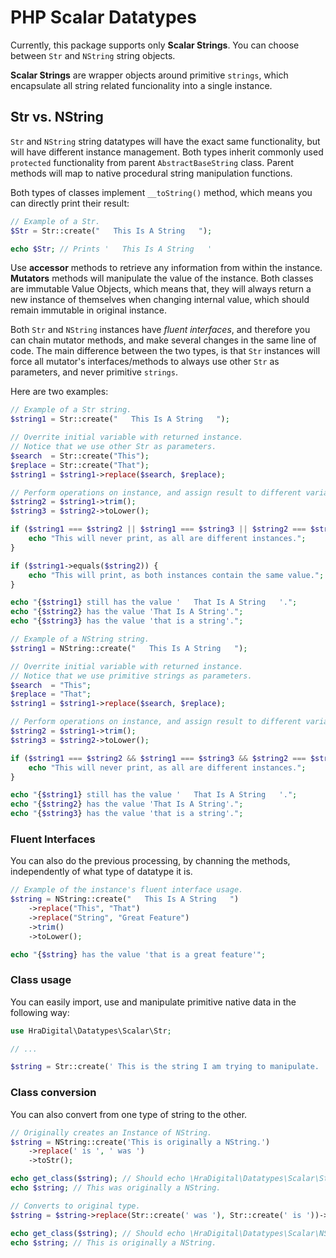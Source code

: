 # PHP Scalar Datatypes

Currently, this package supports only **Scalar Strings**. You can choose between `Str` and `NString` string objects.

**Scalar Strings** are wrapper objects around primitive `strings`, which encapsulate all string related funcionality into
a single instance.

## Str vs. NString

`Str` and `NString` string datatypes will have the exact same functionality, but will have different instance management.
Both types inherit commonly used `protected` functionality from parent `AbstractBaseString` class. Parent methods will map to
native procedural string manipulation functions.

Both types of classes implement `__toString()` method, which means you can directly print their result:

```php
// Example of a Str.
$Str = Str::create("   This Is A String   ");

echo $Str; // Prints '   This Is A String   '
```

Use **accessor** methods to retrieve any information from within the instance. **Mutators** methods will manipulate the
value of the instance. Both classes are immutable Value Objects, which means that, they will always return a new
instance of themselves when changing internal value, which should remain immutable in original instance.

Both `Str` and `NString` instances have _fluent interfaces_, and therefore you can chain mutator methods, and make
several changes in the same line of code. The main difference between the two types, is that `Str` instances will
force all mutator's interfaces/methods to always use other `Str` as parameters, and never primitive `strings`.

Here are two examples:

```php
// Example of a Str string.
$string1 = Str::create("   This Is A String   ");

// Overrite initial variable with returned instance.
// Notice that we use other Str as parameters.
$search  = Str::create("This");
$replace = Str::create("That");
$string1 = $string1->replace($search, $replace);

// Perform operations on instance, and assign result to different variables.
$string2 = $string1->trim();
$string3 = $string2->toLower();

if ($string1 === $string2 || $string1 === $string3 || $string2 === $string3) {
    echo "This will never print, as all are different instances.";
}

if ($string1->equals($string2)) {
    echo "This will print, as both instances contain the same value.";
}

echo "{$string1} still has the value '   That Is A String   '.";
echo "{$string2} has the value 'That Is A String'.";
echo "{$string3} has the value 'that is a string'.";
```

```php
// Example of a NString string.
$string1 = NString::create("   This Is A String   ");

// Overrite initial variable with returned instance.
// Notice that we use primitive strings as parameters.
$search  = "This";
$replace = "That";
$string1 = $string1->replace($search, $replace);

// Perform operations on instance, and assign result to different variables.
$string2 = $string1->trim();
$string3 = $string2->toLower();

if ($string1 === $string2 && $string1 === $string3 && $string2 === $string3) {
    echo "This will never print, as all are different instances.";
}

echo "{$string1} still has the value '   That Is A String   '.";
echo "{$string2} has the value 'That Is A String'.";
echo "{$string3} has the value 'that is a string'.";
```

### Fluent Interfaces

You can also do the previous processing, by channing the methods, independently of what type of datatype it is.

```php
// Example of the instance's fluent interface usage.
$string = NString::create("   This Is A String   ")
    ->replace("This", "That")
    ->replace("String", "Great Feature")
    ->trim()
    ->toLower();

echo "{$string} has the value 'that is a great feature'";
```

### Class usage

You can easily import, use and manipulate primitive native data in the following way:

```php
use HraDigital\Datatypes\Scalar\Str;

// ...

$string = Str::create(' This is the string I am trying to manipulate.   ');
```

### Class conversion

You can also convert from one type of string to the other.

```php
// Originally creates an Instance of NString.
$string = NString::create('This is originally a NString.')
    ->replace(' is ', ' was ')
    ->toStr();

echo get_class($string); // Should echo \HraDigital\Datatypes\Scalar\Str
echo $string; // This was originally a NString.

// Converts to original type.
$string = $string->replace(Str::create(' was '), Str::create(' is '))->toNString();

echo get_class($string); // Should echo \HraDigital\Datatypes\Scalar\NString
echo $string; // This is originally a NString.
```
